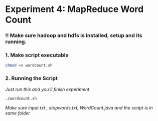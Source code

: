 # Experiment 4: MapReduce Word Count
### ‼️ Make sure hadoop and hdfs is installed, setup and its running.
### 1. Make script executable
```bash
chmod +x wordcount.sh
```
### 2. Running the Script
*Just run this and you'll finish experiment*
```bash
./wordcount.sh
```
*Make sure input.txt , stopwords.txt, WordCount.java and the script is in same folder*